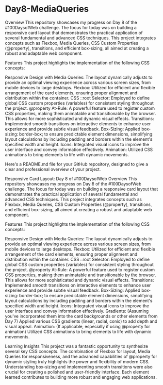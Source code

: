 # Day8-MediaQueries
Overview
This repository showcases my progress on Day 8 of the #100DaysofWeb challenge. The focus for today was on building a responsive card layout that demonstrates the practical application of several fundamental and advanced CSS techniques. This project integrates concepts such as Flexbox, Media Queries, CSS Custom Properties (@property), transitions, and efficient box-sizing, all aimed at creating a robust and adaptable web component.

Features
This project highlights the implementation of the following CSS concepts:

Responsive Design with Media Queries: The layout dynamically adjusts to provide an optimal viewing experience across various screen sizes, from mobile devices to large desktops.
Flexbox: Utilized for efficient and flexible arrangement of the card elements, ensuring proper alignment and distribution within the container.
CSS ::root Selector: Employed to define global CSS custom properties (variables) for consistent styling throughout the project.
@property At-Rule: A powerful feature used to register custom CSS properties, making them animatable and transitionable by the browser. This allows for more sophisticated and dynamic visual effects.
Transitions: Implemented smooth transitions on interactive elements to enhance user experience and provide subtle visual feedback.
Box-Sizing: Applied box-sizing: border-box; to ensure predictable element dimensions, simplifying layout calculations by including padding and borders within the element's specified width and height.
Icons: Integrated visual icons to improve the user interface and convey information effectively.
Animation:  Utilized CSS animations to bring elements to life with dynamic movements.

Here's a README.md file for your GitHub repository, designed to give a clear and professional overview of your project.

Responsive Card Layout: Day 8 of #100DaysofWeb
Overview
This repository showcases my progress on Day 8 of the #100DaysofWeb challenge. The focus for today was on building a responsive card layout that demonstrates the practical application of several fundamental and advanced CSS techniques. This project integrates concepts such as Flexbox, Media Queries, CSS Custom Properties (@property), transitions, and efficient box-sizing, all aimed at creating a robust and adaptable web component.

Features
This project highlights the implementation of the following CSS concepts:

Responsive Design with Media Queries: The layout dynamically adjusts to provide an optimal viewing experience across various screen sizes, from mobile devices to large desktops.
Flexbox: Utilized for efficient and flexible arrangement of the card elements, ensuring proper alignment and distribution within the container.
CSS ::root Selector: Employed to define global CSS custom properties (variables) for consistent styling throughout the project.
@property At-Rule: A powerful feature used to register custom CSS properties, making them animatable and transitionable by the browser. This allows for more sophisticated and dynamic visual effects.
Transitions: Implemented smooth transitions on interactive elements to enhance user experience and provide subtle visual feedback.
Box-Sizing: Applied box-sizing: border-box; to ensure predictable element dimensions, simplifying layout calculations by including padding and borders within the element's specified width and height.
Icons: Integrated visual icons to improve the user interface and convey information effectively.
Gradients: (Assuming you've incorporated them into the card backgrounds or other elements from Day 7) Applied various CSS gradients (linear, radial, conic) to add depth and visual appeal.
Animation: (If applicable, especially if using @property for animation) Utilized CSS animations to bring elements to life with dynamic movements.

Learning Insights
This project was a fantastic opportunity to synthesize several key CSS concepts. The combination of Flexbox for layout, Media Queries for responsiveness, and the advanced capabilities of @property for dynamic styling truly highlights the power and flexibility of modern CSS. Understanding box-sizing and implementing smooth transitions were also crucial for creating a polished and user-friendly interface. Each element learned contributes to building more robust and engaging web applications.
